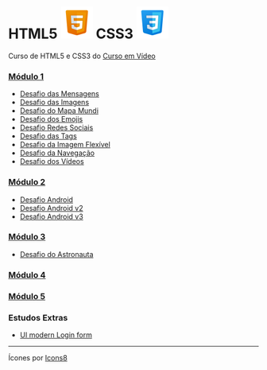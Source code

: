 # HTML5 ![HTML5](imgs/icons8-html5.svg) CSS3 ![CSS3](imgs/icons8-css3.svg)

Curso de HTML5 e CSS3 do [Curso em Vídeo](https://www.cursoemvideo.com/)

### [Módulo 1](https://www.cursoemvideo.com/curso/html5-css3-modulo1/)

- [Desafio das Mensagens](https://thiagohsgouvea.github.io/html5css3/d001)
- [Desafio das Imagens](https://thiagohsgouvea.github.io/html5css3/d002)
- [Desafio do Mapa Mundi ](https://thiagohsgouvea.github.io/html5css3/d003)
- [Desafio dos Emojis ](https://thiagohsgouvea.github.io/html5css3/d004)
- [Desafio Redes Sociais](https://thiagohsgouvea.github.io/html5css3/d005)
- [Desafio das Tags](https://thiagohsgouvea.github.io/html5css3/d006)
- [Desafio da Imagem Flexível ](https://thiagohsgouvea.github.io/html5css3/d007)
- [Desafio da Navegação](https://thiagohsgouvea.github.io/html5css3/d008)
- [Desafio dos Vídeos ](https://thiagohsgouvea.github.io/html5css3/d009)

### [Módulo 2](https://www.cursoemvideo.com/curso/curso-html5-e-css3-modulo-2-de-5-40-horas/)

- [Desafio Android](https://thiagohsgouvea.github.io/html5css3/d010)
- [Desafio Android v2](https://thiagohsgouvea.github.io/html5css3/d010v2)
- [Desafio Android v3](https://thiagohsgouvea.github.io/html5css3/d010v3)

### [Módulo 3](https://www.cursoemvideo.com/curso/curso-html5-e-css3-modulo-3-de-5-40-horas/)

- [Desafio do Astronauta](https://thiagohsgouvea.github.io/html5css3/d011)
<!-- - [Desafio do Astronauta v2](https://thiagohsgouvea.github.io/html5css3/d011v2) -->

### [Módulo 4](https://www.cursoemvideo.com/curso/curso-html5-e-css3-modulo-4-de-5-40-horas/)

### [Módulo 5](https://www.cursoemvideo.com/curso/curso-html5-e-css3-modulo-5-de-5-40-horas/)

### Estudos Extras

- [UI modern Login form](https://thiagohsgouvea.github.io/html5css3/loginForm)

---

Ícones por <a target="_blank" href="https://icons8.com">Icons8</a>

